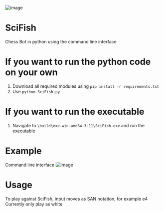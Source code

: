 ![image](https://github.com/Dragjon/SciFish/assets/140328303/68ff2c54-764a-428f-9fbe-294553426f38)

# SciFish
 Chess Bot in python using the command line interface <br>
# If you want to run the python code on your own
 1) Download all required modules using `pip install -r requirements.txt` <br>
 2) Use `python SciFish.py` <br>
# If you want to run the executable
1) Navigate to `\build\exe.win-amd64-3.11\SciFish.exe` and run the executable
# Example
Command line interface
![image](https://github.com/Dragjon/SciFish/assets/140328303/47f67c53-afe4-4dfd-b6cd-5a3cd7464ace)
# Usage
To play against SciFish, input moves as SAN notation, for example e4 <br>
Currently only play as white


 

